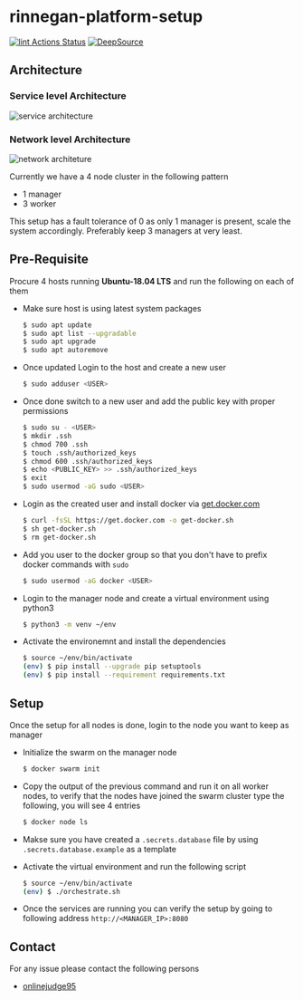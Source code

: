 # rinnegan-platform-setup

[![lint Actions Status](https://github.com/court-room/rinnegan-platform-setup/workflows/lint/badge.svg)](https://github.com/court-room/rinnegan-platform-setup/actions)
[![DeepSource](https://static.deepsource.io/deepsource-badge-light-mini.svg)](https://deepsource.io/gh/court-room/rinnegan-platform-setup/?ref=repository-badge)

## Architecture

### Service level Architecture

![service architecture](https://rinnegan-assets.s3.ap-south-1.amazonaws.com/architecture-asstes/Service-Level-Architecture.png)

### Network level Architecture

![network architeture](https://rinnegan-assets.s3.ap-south-1.amazonaws.com/architecture-asstes/Network-Level-Architecture.png)

Currently we have a 4 node cluster in the following pattern

- 1 manager
- 3 worker

This setup has a fault tolerance of 0 as only 1 manager is present, scale the system accordingly.
Preferably keep 3 managers at very least.

## Pre-Requisite

Procure 4 hosts running **Ubuntu-18.04 LTS** and run the following on each of them

- Make sure host is using latest system packages

  ```bash
  $ sudo apt update
  $ sudo apt list --upgradable
  $ sudo apt upgrade
  $ sudo apt autoremove
  ```

- Once updated Login to the host and create a new user

  ```bash
  $ sudo adduser <USER>
  ```

- Once done switch to a new user and add the public key with proper permissions

  ```bash
  $ sudo su - <USER>
  $ mkdir .ssh
  $ chmod 700 .ssh
  $ touch .ssh/authorized_keys
  $ chmod 600 .ssh/authorized_keys
  $ echo <PUBLIC_KEY> >> .ssh/authorized_keys
  $ exit
  $ sudo usermod -aG sudo <USER>
  ```

- Login as the created user and install docker via [get.docker.com](https://get.docker.com/)

  ```bash
  $ curl -fsSL https://get.docker.com -o get-docker.sh
  $ sh get-docker.sh
  $ rm get-docker.sh
  ```

- Add you user to the docker group so that you don't have to prefix docker commands with `sudo`

  ```bash
  $ sudo usermod -aG docker <USER>
  ```

- Login to the manager node and create a virtual environment using python3

  ```bash
  $ python3 -m venv ~/env
  ```

- Activate the environemnt and install the dependencies

  ```bash
  $ source ~/env/bin/activate
  (env) $ pip install --upgrade pip setuptools
  (env) $ pip install --requirement requirements.txt
  ```

## Setup

Once the setup for all nodes is done, login to the node you want to keep as manager

- Initialize the swarm on the manager node

  ```bash
  $ docker swarm init
  ```

- Copy the output of the previous command and run it on all worker nodes,
  to verify that the nodes have joined the swarm cluster type the following,
  you will see 4 entries

  ```bash
  $ docker node ls
  ```

- Makse sure you have created a `.secrets.database` file by using `.secrets.database.example`
  as a template

- Activate the virtual environment and run the following script

  ```bash
  $ source ~/env/bin/activate
  (env) $ ./orchestrate.sh
  ```

- Once the services are running you can verify the setup by going to following address `http://<MANAGER_IP>:8080`

## Contact

For any issue please contact the following persons

- [onlinejudge95](https://github.com/onlinejudge95)
